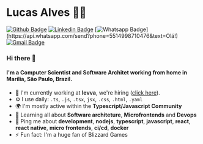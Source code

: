 # Lucas Alves :man_technologist:

[![Github Badge](https://img.shields.io/badge/-Github-000?style=flat-square&logo=Github&logoColor=white&link=https://github.com/lcoalves)](https://github.com/lcoalves)
[![Linkedin Badge](https://img.shields.io/badge/-LinkedIn-blue?style=flat-square&logo=Linkedin&logoColor=white&link=https://www.linkedin.com/in/llucascoalves/)](https://www.linkedin.com/in/llucascoalves/)
[![Whatsapp Badge](https://img.shields.io/badge/-Whatsapp-4CA143?style=flat-square&labelColor=4CA143&logo=whatsapp&logoColor=white&link=https://api.whatsapp.com/send?phone=5514998710476&text=Olá!)](https://api.whatsapp.com/send?phone=5514998710476&text=Olá!)
[![Gmail Badge](https://img.shields.io/badge/-Gmail-c14438?style=flat-square&logo=Gmail&logoColor=white&link=mailto:lucascosta.lo77@gmail.com)](mailto:lucascosta.lo77@gmail.com)

### Hi there 👋

#### I'm a Computer Scientist and Software Architet working from home in Marília, São Paulo, Brazil.

- 🏢 I'm currently working at **levva**, we're hiring ([click here](https://levva.io/carreiras/)).
- ⚙️ I use daily: `.ts`, `.js`, `.tsx`, `jsx`, `.css`, `.html`, `.yaml`
- 🌍 I'm mostly active within the **Typescript/Javascript Community**
- 🌱 Learning all about **Software architeture**, **Microfrontends** and **Devops**
- 💬 Ping me about **development**, **nodejs**, **typescript**, **javascript**, **react**, **react native**, **micro frontends**, **ci/cd**, **docker**
- ⚡️ Fun fact: I'm a huge fan of Blizzard Games

